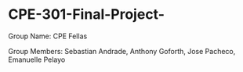 # CPE-301-Final-Project-

Group Name: CPE Fellas 

Group Members: Sebastian Andrade, Anthony Goforth, Jose Pacheco, Emanuelle Pelayo
